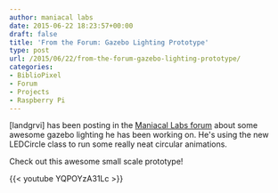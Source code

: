 ```yaml
---
author: maniacal labs
date: 2015-06-22 18:23:57+00:00
draft: false
title: 'From the Forum: Gazebo Lighting Prototype'
type: post
url: /2015/06/22/from-the-forum-gazebo-lighting-prototype/
categories:
- BiblioPixel
- Forum
- Projects
- Raspberry Pi
---
```


[landgrvi] has been posting in the [Maniacal Labs forum](http://forum.maniacallabs.com/showthread.php?tid=46) about some awesome gazebo lighting he has been working on. He's using the new LEDCircle class to run some really neat circular animations.

Check out this awesome small scale prototype!

{{< youtube YQPOYzA31Lc >}}
